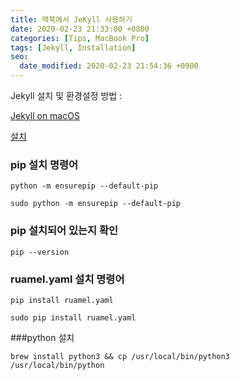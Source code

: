 ```yaml
---
title: 맥북에서 JeKyll 사용하기
date: 2020-02-23 21:33:00 +0800
categories: [Tips, MacBook Pro]
tags: [Jekyll, Installation]
seo:
  date_modified: 2020-02-23 21:54:36 +0900
---
```



Jekyll 설치 및 환경설정 방법 : 

[Jekyll on macOS](https://jekyllrb.com/docs/installation/macos/)

[설치](http://jekyllrb-ko.github.io/docs/installation/)


### pip 설치 명령어 

`python -m ensurepip --default-pip`

`sudo python -m ensurepip --default-pip`


### pip 설치되어 있는지 확인

`pip --version`


### ruamel.yaml 설치 명령어

`pip install ruamel.yaml`

`sudo pip install ruamel.yaml`


###python  설치 

`brew install python3 && cp /usr/local/bin/python3 /usr/local/bin/python`